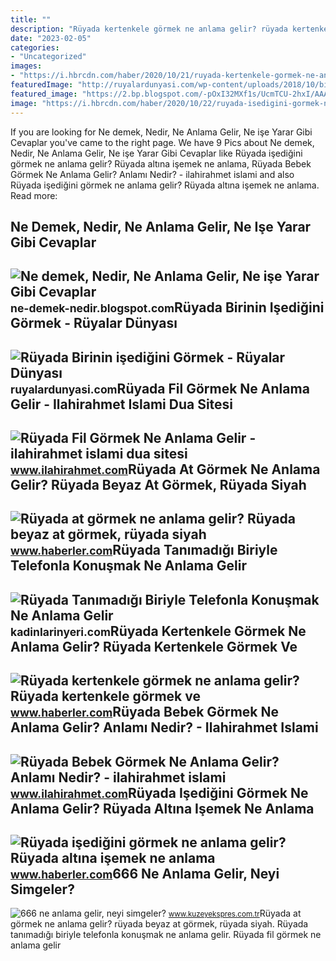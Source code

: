 ```yaml
---
title: ""
description: "Rüyada kertenkele görmek ne anlama gelir? rüyada kertenkele görmek ve"
date: "2023-02-05"
categories:
- "Uncategorized"
images:
- "https://i.hbrcdn.com/haber/2020/10/21/ruyada-kertenkele-gormek-ne-anlama-gelir-ruyada-13681653_7166_amp.jpg"
featuredImage: "http://ruyalardunyasi.com/wp-content/uploads/2018/10/birinin-isedigini.jpg"
featured_image: "https://2.bp.blogspot.com/-pOxI32MXf1s/UcmTCU-2hxI/AAAAAAAAAL0/tTaoEUV03g0/s1600/Çoklu+Ortam+(Multimedya)+Nedir,+Ne+demektir,+Ne+anlama+gelir,+ne+işe+yarar.jpg"
image: "https://i.hbrcdn.com/haber/2020/10/22/ruyada-isedigini-gormek-ne-anlama-gelir-ruyada-13684766_9769_amp.jpg"
---
```


If you are looking for Ne demek, Nedir, Ne Anlama Gelir, Ne işe Yarar Gibi Cevaplar you've came to the right page. We have 9 Pics about Ne demek, Nedir, Ne Anlama Gelir, Ne işe Yarar Gibi Cevaplar like Rüyada işediğini görmek ne anlama gelir? Rüyada altına işemek ne anlama, Rüyada Bebek Görmek Ne Anlama Gelir? Anlamı Nedir? - ilahirahmet islami and also Rüyada işediğini görmek ne anlama gelir? Rüyada altına işemek ne anlama. Read more:

Ne Demek, Nedir, Ne Anlama Gelir, Ne Işe Yarar Gibi Cevaplar
------------------------------------------------------------

 ![Ne demek, Nedir, Ne Anlama Gelir, Ne işe Yarar Gibi Cevaplar](https://2.bp.blogspot.com/-pOxI32MXf1s/UcmTCU-2hxI/AAAAAAAAAL0/tTaoEUV03g0/s1600/Çoklu+Ortam+(Multimedya)+Nedir,+Ne+demektir,+Ne+anlama+gelir,+ne+işe+yarar.jpg) <small>ne-demek-nedir.blogspot.com</small>Rüyada Birinin Işediğini Görmek - Rüyalar Dünyası
-------------------------------------------------

 ![Rüyada Birinin işediğini Görmek - Rüyalar Dünyası](http://ruyalardunyasi.com/wp-content/uploads/2018/10/birinin-isedigini.jpg) <small>ruyalardunyasi.com</small>Rüyada Fil Görmek Ne Anlama Gelir - Ilahirahmet Islami Dua Sitesi
-----------------------------------------------------------------

 ![Rüyada Fil Görmek Ne Anlama Gelir - ilahirahmet islami dua sitesi](https://www.ilahirahmet.com/wp-content/uploads/2015/12/Rüyada-Fil-Görmek-Ne-Anlama-Gelir.jpg) <small>www.ilahirahmet.com</small>Rüyada At Görmek Ne Anlama Gelir? Rüyada Beyaz At Görmek, Rüyada Siyah
----------------------------------------------------------------------

 ![Rüyada at görmek ne anlama gelir? Rüyada beyaz at görmek, rüyada siyah](https://foto.haberler.com/haber/2019/10/30/ruyada-at-gormek-ne-anlama-gelir-12566959_7097_m.jpg) <small>www.haberler.com</small>Rüyada Tanımadığı Biriyle Telefonla Konuşmak Ne Anlama Gelir
------------------------------------------------------------

 ![Rüyada Tanımadığı Biriyle Telefonla Konuşmak Ne Anlama Gelir](https://kadinlarinyeri.com/wp-content/uploads/2021/12/Ruyada-Tanimadigi-Biriyle-Telefonla-Konusmak-Ne-Anlama-Gelir.jpg) <small>kadinlarinyeri.com</small>Rüyada Kertenkele Görmek Ne Anlama Gelir? Rüyada Kertenkele Görmek Ve
---------------------------------------------------------------------

 ![Rüyada kertenkele görmek ne anlama gelir? Rüyada kertenkele görmek ve](https://i.hbrcdn.com/haber/2020/10/21/ruyada-kertenkele-gormek-ne-anlama-gelir-ruyada-13681653_7166_amp.jpg) <small>www.haberler.com</small>Rüyada Bebek Görmek Ne Anlama Gelir? Anlamı Nedir? - Ilahirahmet Islami
-----------------------------------------------------------------------

 ![Rüyada Bebek Görmek Ne Anlama Gelir? Anlamı Nedir? - ilahirahmet islami](https://www.ilahirahmet.com/wp-content/uploads/2015/11/Rüyada-Bebek-Görmek-Ne-Anlama-Gelir.jpg) <small>www.ilahirahmet.com</small>Rüyada Işediğini Görmek Ne Anlama Gelir? Rüyada Altına Işemek Ne Anlama
-----------------------------------------------------------------------

 ![Rüyada işediğini görmek ne anlama gelir? Rüyada altına işemek ne anlama](https://i.hbrcdn.com/haber/2020/10/22/ruyada-isedigini-gormek-ne-anlama-gelir-ruyada-13684766_9769_amp.jpg) <small>www.haberler.com</small>666 Ne Anlama Gelir, Neyi Simgeler?
-----------------------------------

 ![666 ne anlama gelir, neyi simgeler?](https://kuzeyeksprescomtr.teimg.com/kuzeyekspres-com-tr/uploads/2023/06/666-ne-anlama-gelir.jpg) <small>www.kuzeyekspres.com.tr</small>Rüyada at görmek ne anlama gelir? rüyada beyaz at görmek, rüyada siyah. Rüyada tanımadığı biriyle telefonla konuşmak ne anlama gelir. Rüyada fil görmek ne anlama gelir
